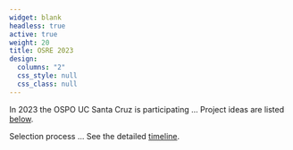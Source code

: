 ```yaml
---
widget: blank
headless: true
active: true
weight: 20
title: OSRE 2023
design:
  columns: "2"
  css_style: null
  css_class: null
---
```


In 2023 the OSPO UC Santa Cruz is participating ... Project ideas are listed [below](#projects). 

Selection process ... See the detailed [timeline](#timeline).